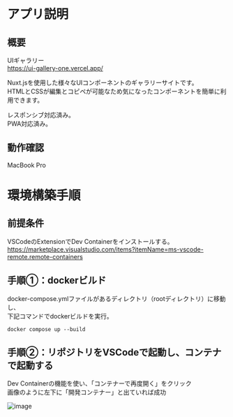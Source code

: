 # アプリ説明
## 概要
UIギャラリー  
https://ui-gallery-one.vercel.app/

Nuxt.jsを使用した様々なUIコンポーネントのギャラリーサイトです。  
HTMLとCSSが編集とコピペが可能なため気になったコンポーネントを簡単に利用できます。  

レスポンシブ対応済み。  
PWA対応済み。

## 動作確認
MacBook Pro

# 環境構築手順

## 前提条件

VSCodeのExtensionでDev Containerをインストールする。  
https://marketplace.visualstudio.com/items?itemName=ms-vscode-remote.remote-containers

## 手順①：dockerビルド

docker-compose.ymlファイルがあるディレクトリ（rootディレクトリ）に移動し、  
下記コマンドでdockerビルドを実行。  

```
docker compose up --build
```

## 手順②：リポジトリをVSCodeで起動し、コンテナで起動する

Dev Containerの機能を使い、「コンテナーで再度開く」をクリック  
画像のように左下に「開発コンテナー」と出ていれば成功

![image](https://github.com/user-attachments/assets/86d411d0-2362-4b94-9365-ab156bc71431)
